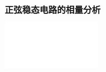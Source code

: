 # 正弦稳态电路的相量分析

<object data="phasor.pdf" type="application/pdf" width="100%" height="800">
    <embed src="phasor.pdf" type="application/pdf" />
</object>
